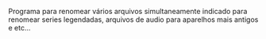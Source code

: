 ﻿Programa para renomear vários arquivos simultaneamente
indicado para renomear series legendadas, arquivos de audio para aparelhos mais antigos e etc...